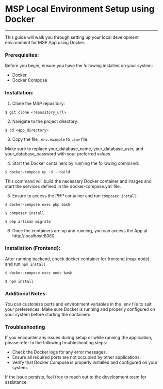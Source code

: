 # MSP Local Environment Setup using Docker

---

This guide will walk you through setting up your local development environment for MSP App using Docker.

### Prerequisites:
Before you begin, ensure you have the following installed on your system:
- Docker
- Docker Compose

### Installation:
1. Clone the MSP repository:

```
$ git clone <repository_url>
```
2. Navigate to the project directory:
``` 
$ cd <app_directory>
```
3. Copy the file `.env.example` to `.env` file

Make sure to replace your_database_name, your_database_user, and your_database_password with your preferred values.

4. Start the Docker containers by running the following command:
 
```
$ docker-compose up -d --build
```
This command will build the necessary Docker container and images and start the services defined in the docker-compose.yml file.

5. Ensure to access the PHP container and run `composer install`:
```
$ docker-compose exec php bash

$ composer install

$ php artisan migrate
```

6. Once the containers are up and running, you can access the App at http://localhost:8080.

### Installation (Frontend):
After running backend, check docker container for frontend (msp-node) and run `npm install`
```
$ docker-compose exec node bash

$ npm install
```

### Additional Notes:
You can customize ports and environment variables in the .env file to suit your preferences.
Make sure Docker is running and properly configured on your system before starting the containers.

### Troubleshooting
If you encounter any issues during setup or while running the application, please refer to the following troubleshooting steps:

- Check the Docker logs for any error messages.
- Ensure all required ports are not occupied by other applications.
- Verify that Docker Compose is properly installed and configured on your system.

If the issue persists, feel free to reach out to the development team for assistance.

